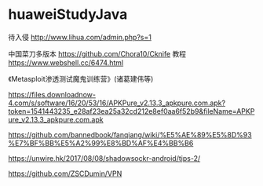 # huaweiStudyJava

待入侵
http://www.lihua.com/admin.php?s=1

中国菜刀多版本
https://github.com/Chora10/Cknife
教程
https://www.webshell.cc/6474.html



《Metasploit渗透测试魔鬼训练营》(诸葛建伟等)


https://files.downloadnow-4.com/s/software/16/20/53/16/APKPure_v2.13.3_apkpure.com.apk?token=1541443235_e28af23ea25a32cd212e8ef0aa6f52b9&fileName=APKPure_v2.13.3_apkpure.com.apk


https://github.com/bannedbook/fanqiang/wiki/%E5%AE%89%E5%8D%93%E7%BF%BB%E5%A2%99%E8%BD%AF%E4%BB%B6

https://unwire.hk/2017/08/08/shadowsockr-android/tips-2/


https://github.com/ZSCDumin/VPN
